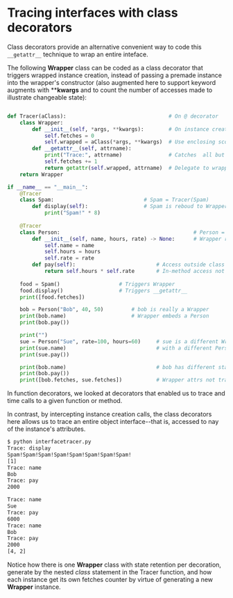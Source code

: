 # Tracing interfaces with class decorators


Class decorators provide an alternative convenient way to code this `__getattr__` technique to wrap an entire inteface.

The following **Wrapper** class can be coded as a class decorator that triggers wrapped instance creation, instead of passing a premade instance into the wrapper's constructor (also augmented here to support keyword augments with ****kwargs** and to count the number of accesses made to illustrate changeable state):

```py

def Tracer(aClass):                                 # On @ decorator
    class Wrapper:
        def __init__(self, *args, **kwargs):        # On instance creation
            self.fetches = 0
            self.wrapped = aClass(*args, **kwargs)  # Use enclosing scope name
        def __getattr__(self, attrname):
            print("Trace:", attrname)               # Catches  all but own attrs
            self.fetches += 1
            return getattr(self.wrapped, attrname)  # Delegate to wrapped obj
    return Wrapper

if __name__ == "__main__":
    @Tracer
    class Spam:                             # Spam = Tracer(Spam)
        def display(self):                  # Spam is reboud to Wrapper
            print("Spam!" * 8)
    
    @Tracer
    class Person:                                           # Person = Tracer(Person)
        def __init__(self, name, hours, rate) -> None:      # Wrapper remembers Person
            self.name = name 
            self.hours = hours
            self.rate = rate
        def pay(self):                          # Access outside class traced
            return self.hours * self.rate       # In-method access not traced
        
    food = Spam()                   # Triggers Wrapper
    food.display()                  # Triggers __getattr__
    print([food.fetches])

    bob = Person("Bob", 40, 50)         # bob is really a Wrapper
    print(bob.name)                     # Wrapper embeds a Person
    print(bob.pay())

    print("")
    sue = Person("Sue", rate=100, hours=60)     # sue is a different Wrapper
    print(sue.name)                             # with a different Person
    print(sue.pay())

    print(bob.name)                             # bob has different state
    print(bob.pay())
    print([bob.fetches, sue.fetches])           # Wrapper attrs not traced
```

In function decorators, we looked at decorators that enabled us to trace and time calls to a given function or method.

In contrast, by intercepting instance creation calls, the class decorators here allows us to trace an entire object interface--that is, accessed to nay of the instance's attributes.

```bash
$ python interfacetracer.py 
Trace: display
Spam!Spam!Spam!Spam!Spam!Spam!Spam!Spam!
[1]
Trace: name
Bob
Trace: pay
2000

Trace: name
Sue
Trace: pay
6000
Trace: name
Bob
Trace: pay
2000
[4, 2]
```

Notice how there is one **Wrapper** class with state retention per decoration, generate by the nested *class* statement in the Tracer function, and how each instance get its own fetches counter by virtue of generating a new **Wrapper** instance.